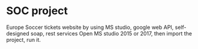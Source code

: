 # SOC project
Europe Soccer tickets website by using MS studio, google web API, self-designed soap, rest services
Open MS studio 2015 or 2017, then import the project, run it. 
